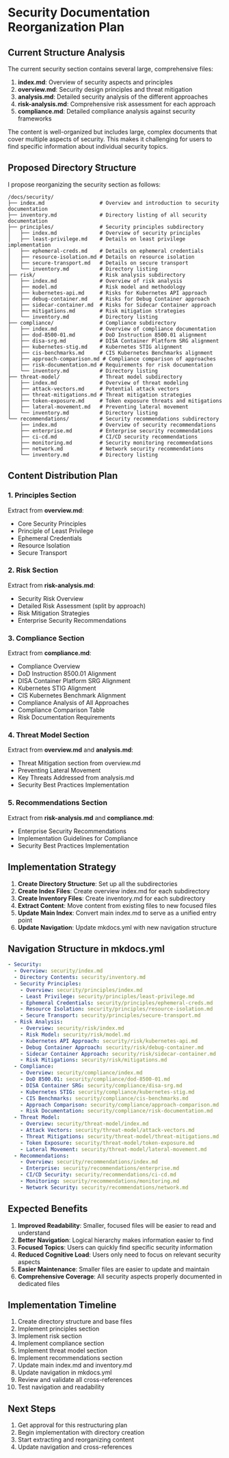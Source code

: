 # Security Documentation Reorganization Plan

## Current Structure Analysis

The current security section contains several large, comprehensive files:

1. **index.md**: Overview of security aspects and principles
2. **overview.md**: Security design principles and threat mitigation
3. **analysis.md**: Detailed security analysis of the different approaches
4. **risk-analysis.md**: Comprehensive risk assessment for each approach
5. **compliance.md**: Detailed compliance analysis against security frameworks

The content is well-organized but includes large, complex documents that cover multiple aspects of security. This makes it challenging for users to find specific information about individual security topics.

## Proposed Directory Structure

I propose reorganizing the security section as follows:

```
/docs/security/
├── index.md                  # Overview and introduction to security documentation
├── inventory.md              # Directory listing of all security documentation
├── principles/               # Security principles subdirectory
│   ├── index.md              # Overview of security principles 
│   ├── least-privilege.md    # Details on least privilege implementation
│   ├── ephemeral-creds.md    # Details on ephemeral credentials
│   ├── resource-isolation.md # Details on resource isolation
│   ├── secure-transport.md   # Details on secure transport
│   └── inventory.md          # Directory listing
├── risk/                     # Risk analysis subdirectory
│   ├── index.md              # Overview of risk analysis
│   ├── model.md              # Risk model and methodology
│   ├── kubernetes-api.md     # Risks for Kubernetes API approach
│   ├── debug-container.md    # Risks for Debug Container approach
│   ├── sidecar-container.md  # Risks for Sidecar Container approach
│   ├── mitigations.md        # Risk mitigation strategies
│   └── inventory.md          # Directory listing
├── compliance/               # Compliance subdirectory 
│   ├── index.md              # Overview of compliance documentation
│   ├── dod-8500-01.md        # DoD Instruction 8500.01 alignment
│   ├── disa-srg.md           # DISA Container Platform SRG alignment
│   ├── kubernetes-stig.md    # Kubernetes STIG alignment
│   ├── cis-benchmarks.md     # CIS Kubernetes Benchmarks alignment
│   ├── approach-comparison.md # Compliance comparison of approaches
│   ├── risk-documentation.md # Requirements for risk documentation
│   └── inventory.md          # Directory listing
├── threat-model/             # Threat model subdirectory
│   ├── index.md              # Overview of threat modeling
│   ├── attack-vectors.md     # Potential attack vectors
│   ├── threat-mitigations.md # Threat mitigation strategies
│   ├── token-exposure.md     # Token exposure threats and mitigations
│   ├── lateral-movement.md   # Preventing lateral movement
│   └── inventory.md          # Directory listing
└── recommendations/          # Security recommendations subdirectory
    ├── index.md              # Overview of security recommendations
    ├── enterprise.md         # Enterprise security recommendations
    ├── ci-cd.md              # CI/CD security recommendations
    ├── monitoring.md         # Security monitoring recommendations
    ├── network.md            # Network security recommendations
    └── inventory.md          # Directory listing
```

## Content Distribution Plan

### 1. Principles Section

Extract from **overview.md**:

- Core Security Principles
- Principle of Least Privilege
- Ephemeral Credentials
- Resource Isolation
- Secure Transport

### 2. Risk Section

Extract from **risk-analysis.md**:

- Security Risk Overview
- Detailed Risk Assessment (split by approach)
- Risk Mitigation Strategies
- Enterprise Security Recommendations

### 3. Compliance Section

Extract from **compliance.md**:

- Compliance Overview
- DoD Instruction 8500.01 Alignment
- DISA Container Platform SRG Alignment
- Kubernetes STIG Alignment
- CIS Kubernetes Benchmark Alignment
- Compliance Analysis of All Approaches
- Compliance Comparison Table
- Risk Documentation Requirements

### 4. Threat Model Section

Extract from **overview.md** and **analysis.md**:

- Threat Mitigation section from overview.md
- Preventing Lateral Movement
- Key Threats Addressed from analysis.md
- Security Best Practices Implementation

### 5. Recommendations Section

Extract from **risk-analysis.md** and **compliance.md**:

- Enterprise Security Recommendations
- Implementation Guidelines for Compliance
- Security Best Practices Implementation

## Implementation Strategy

1. **Create Directory Structure**: Set up all the subdirectories
2. **Create Index Files**: Create overview index.md for each subdirectory
3. **Create Inventory Files**: Create inventory.md for each subdirectory
4. **Extract Content**: Move content from existing files to new focused files
5. **Update Main Index**: Convert main index.md to serve as a unified entry point
6. **Update Navigation**: Update mkdocs.yml with new navigation structure

## Navigation Structure in mkdocs.yml

```yaml
- Security:
  - Overview: security/index.md
  - Directory Contents: security/inventory.md
  - Security Principles:
    - Overview: security/principles/index.md
    - Least Privilege: security/principles/least-privilege.md
    - Ephemeral Credentials: security/principles/ephemeral-creds.md
    - Resource Isolation: security/principles/resource-isolation.md
    - Secure Transport: security/principles/secure-transport.md
  - Risk Analysis:
    - Overview: security/risk/index.md
    - Risk Model: security/risk/model.md
    - Kubernetes API Approach: security/risk/kubernetes-api.md
    - Debug Container Approach: security/risk/debug-container.md
    - Sidecar Container Approach: security/risk/sidecar-container.md
    - Risk Mitigations: security/risk/mitigations.md
  - Compliance:
    - Overview: security/compliance/index.md
    - DoD 8500.01: security/compliance/dod-8500-01.md
    - DISA Container SRG: security/compliance/disa-srg.md
    - Kubernetes STIG: security/compliance/kubernetes-stig.md
    - CIS Benchmarks: security/compliance/cis-benchmarks.md
    - Approach Comparison: security/compliance/approach-comparison.md
    - Risk Documentation: security/compliance/risk-documentation.md
  - Threat Model:
    - Overview: security/threat-model/index.md
    - Attack Vectors: security/threat-model/attack-vectors.md
    - Threat Mitigations: security/threat-model/threat-mitigations.md
    - Token Exposure: security/threat-model/token-exposure.md
    - Lateral Movement: security/threat-model/lateral-movement.md
  - Recommendations:
    - Overview: security/recommendations/index.md
    - Enterprise: security/recommendations/enterprise.md
    - CI/CD Security: security/recommendations/ci-cd.md
    - Monitoring: security/recommendations/monitoring.md
    - Network Security: security/recommendations/network.md
```

## Expected Benefits

1. **Improved Readability**: Smaller, focused files will be easier to read and understand
2. **Better Navigation**: Logical hierarchy makes information easier to find
3. **Focused Topics**: Users can quickly find specific security information
4. **Reduced Cognitive Load**: Users only need to focus on relevant security aspects
5. **Easier Maintenance**: Smaller files are easier to update and maintain
6. **Comprehensive Coverage**: All security aspects properly documented in dedicated files

## Implementation Timeline

1. Create directory structure and base files
2. Implement principles section
3. Implement risk section
4. Implement compliance section
5. Implement threat model section
6. Implement recommendations section
7. Update main index.md and inventory.md
8. Update navigation in mkdocs.yml
9. Review and validate all cross-references
10. Test navigation and readability

## Next Steps

1. Get approval for this restructuring plan
2. Begin implementation with directory creation
3. Start extracting and reorganizing content
4. Update navigation and cross-references
